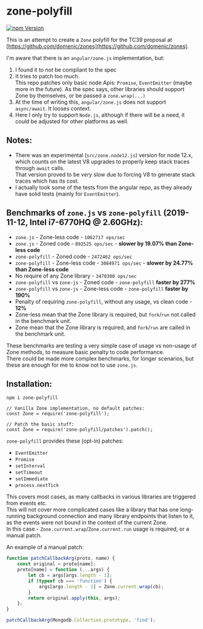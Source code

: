 # zone-polyfill

[![npm Version](https://badge.fury.io/js/zone-polyfill.png)](https://npmjs.org/package/zone-polyfill)

This is an attempt to create a `Zone` polyfill for the TC39 proposal at [https://github.com/domenic/zones](https://github.com/domenic/zones).

I'm aware that there is an `angular/zone.js` implementation, but:
1. I found it to *not* be compliant to the spec
2. It tries to patch too much.  
   This repo patches only basic node Apis: `Promise`, `EventEmitter` (maybe more in the future).
   As the spec says, other libraries should support Zone by themselves, or be passed a `zone.wrap(...)`
3. At the time of writing this, `angular/zone.js` does not support `async/await`. It looses context.
4. Here I only try to support `Node.js`, although if there will be a need, it could be adjusted for other platforms as well.

Notes:
---
* There was an experimental (`src/zone.node12.js`) version for node 12.x, which counts on the latest V8 upgrades to properly
  keep stack traces through `await` calls.  
  That version proved to be *very* slow due to forcing V8 to generate stack traces which has its cost.
* I actually took some of the tests from the angular repo, as they already have solid tests (mainly for `EventEmitter`).

Benchmarks of `zone.js` vs `zone-polyfill` (2019-11-12, Intel i7-6770HQ @ 2.60GHz):
---
- `zone.js` - Zone-less code - `1062717 ops/sec`
- `zone.js` - Zoned code - `892525 ops/sec` - **slower by 19.07% than Zone-less code**
- `zone-polyfill` - Zoned code - `2472462 ops/sec`
- `zone-polyfill` - Zone-less code - `3084971 ops/sec` - **slower by 24.77% than Zone-less code**
- No require of any Zone library - `3470300 ops/sec`
- `zone-polyfill` vs `zone-js` - Zoned code - `zone-polyfill` **faster by 277%**
- `zone-polyfill` vs `zone-js` - Zone-less code - `zone-polyfill` **faster by 190%**
- Penalty of requiring `zone-polyfill`, without any usage, vs clean code - **12%**
- Zone-less mean that the Zone library is required, but `fork`/`run` not called in the benchmark unit.
- Zone mean that the Zone library is required, and `fork`/`run` are called in the benchmark unit. 

These benchmarks are testing a very simple case of usage vs non-usage of Zone methods, to measure basic penalty to code performance.  
There could be made more complex benchmarks, for longer scenarios, but these are enough for me to know not to use `zone.js`.  

## Installation:

```
npm i zone-polyfill

// Vanilla Zone implementation, no default patches:
const Zone = require('zone-polyfill');

// Patch the basic stuff:
const Zone = require('zone-polyfill/patches').patch();
```
 
`zone-polyfill` provides these (opt-in) patches:
* `EventEmitter`
* `Promise`
* `setInterval`
* `setTimeout`
* `setImmediate`
* `process.nextTick`

This covers most cases, as many callbacks in various libraries are triggered from events etc.  
This will not cover more complicated cases like a library that has one long-running background connection and many library endpoints that listen to it, as the events were not bound in the context of the current Zone.  
In this case - `Zone.current.wrap`/`Zone.current.run` usage is required, or a manual patch.

An example of a manual patch:  
```js
function patchCallbackArg(proto, name) {
    const original = proto[name];
    proto[name] = function (...args) {
        let cb = args[args.length - 1];
        if (typeof cb === 'function') {
            args[args.length - 1] = Zone.current.wrap(cb);
        }
        return original.apply(this, args);
    };
}

patchCallbackArg(Mongodb.Collection.prototype, 'find');
```

